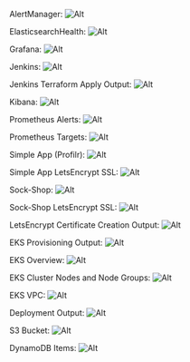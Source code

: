 AlertManager: ![Alt](/screenshots/alertmanager.png)

ElasticsearchHealth: ![Alt](/screenshots/elasticsearch%20health.png)

Grafana: ![Alt](/screenshots/Grafana.png)

Jenkins: ![Alt](/screenshots/Jenkins%20server.png)

Jenkins Terraform Apply Output: ![Alt](/screenshots/Jenkins%20Output.png)

Kibana: ![Alt](/screenshots/kibana%20sample%20logs.png)

Prometheus Alerts: ![Alt](/screenshots/Prometheus%20alerts.png)

Prometheus Targets: ![Alt](/screenshots/Prometheus%20Targets.png)

Simple App (Profilr): ![Alt](</screenshots/simple%20app%20(profilr).png>)

Simple App LetsEncrypt SSL: ![Alt](/screenshots/simple%20app%20letsencrypt%20ssl.png)

Sock-Shop: ![Alt](/screenshots/sock-shop.png)

Sock-Shop LetsEncrypt SSL: ![Alt](/screenshots/sock-shop%20letsencrypt%20ssl.png)

LetsEncrypt Certificate Creation Output: ![Alt](/screenshots/LetsEncrypt%20Output.png)

EKS Provisioning Output: ![Alt](/screenshots/EKS%20Provision%20Output.png)

EKS Overview: ![Alt](/screenshots/EKS%20overview.png)

EKS Cluster Nodes and Node Groups: ![Alt](/screenshots/EKS%20Cluster%20Nodes.png)

EKS VPC: ![Alt](/screenshots/eks%20vpc.png)

Deployment Output: ![Alt](/screenshots/Deployment%20Output.png)

S3 Bucket: ![Alt](/screenshots/S3%20bucket.png)

DynamoDB Items: ![Alt](/screenshots/DynamoDB%20Items.png)
